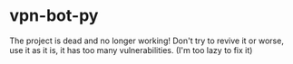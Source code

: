 # vpn-bot-py

The project is dead and no longer working! Don't try to revive it or worse, use it as it is, it has too many vulnerabilities. (I'm too lazy to fix it)
